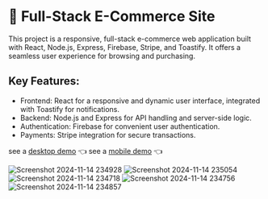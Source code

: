 # 🛒 Full-Stack E-Commerce Site
This project is a responsive, full-stack e-commerce web application built with React, Node.js, Express, Firebase, Stripe, and Toastify. It offers a seamless user experience for browsing and purchasing.

## Key Features:
* Frontend: React for a responsive and dynamic user interface, integrated with Toastify for notifications.
* Backend: Node.js and Express for API handling and server-side logic.
* Authentication: Firebase for convenient user authentication.
* Payments: Stripe integration for secure transactions.

see a [desktop demo](https://youtu.be/dST1HoZLx7o) 👈
see a [mobile demo](https://youtube.com/shorts/jdNFcERBR0o?feature=share) 👈


![Screenshot 2024-11-14 234928](https://github.com/user-attachments/assets/f406d80b-3e48-4f4f-9e13-672c3f3c3092)
![Screenshot 2024-11-14 235054](https://github.com/user-attachments/assets/441f9ef6-4091-4c91-9668-2b7b5ab0e517)
![Screenshot 2024-11-14 234718](https://github.com/user-attachments/assets/adf474db-3bdf-4fb9-9486-f9b40831bc40)
![Screenshot 2024-11-14 234756](https://github.com/user-attachments/assets/e52b7423-6689-44e6-994c-498e1195bf5b)
![Screenshot 2024-11-14 234857](https://github.com/user-attachments/assets/c0a952ea-0ca3-4a5d-acb8-a5894b8cf965)
